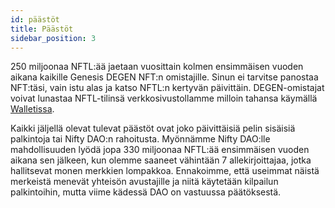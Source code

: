 ```yaml
---
id: päästöt
title: Päästöt
sidebar_position: 3
---
```


250 miljoonaa NFTL:ää jaetaan vuosittain kolmen ensimmäisen vuoden aikana kaikille Genesis DEGEN NFT:n omistajille. Sinun ei tarvitse panostaa NFT:täsi, vain istu alas ja katso NFTL:n kertyvän päivittäin. DEGEN-omistajat voivat lunastaa NFTL-tilinsä verkkosivustollamme milloin tahansa käymällä [Walletissa](https://nifty-league.com/wallet).

Kaikki jäljellä olevat tulevat päästöt ovat joko päivittäisiä pelin sisäisiä palkintoja tai Nifty DAO:n rahoitusta. Myönnämme Nifty DAO:lle mahdollisuuden lyödä jopa 330 miljoonaa NFTL:ää ensimmäisen vuoden aikana sen jälkeen, kun olemme saaneet vähintään 7 allekirjoittajaa, jotka hallitsevat monen merkkien lompakkoa. Ennakoimme, että useimmat näistä merkeistä menevät yhteisön avustajille ja niitä käytetään kilpailun palkintoihin, mutta viime kädessä DAO on vastuussa päätöksestä.
